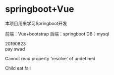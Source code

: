 # springboot+Vue
本项目用来学习Springboot开发


前端：Vue+bootstrap
后端：springboot
DB：mysql

20190823  
   pay
   swad
   
   
Cannot read property 'resolve' of undefined


Child eat fail